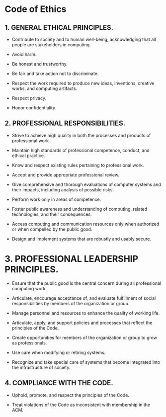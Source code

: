# Code of Ethics

## 1. GENERAL ETHICAL PRINCIPLES.

* Contribute to society and to human well-being, acknowledging that all people are stakeholders in computing.

*  Avoid harm.

* Be honest and trustworthy.

* Be fair and take action not to discriminate.

* Respect the work required to produce new ideas, inventions, creative works, and computing artifacts.

* Respect privacy.

* Honor confidentiality.

## 2. PROFESSIONAL RESPONSIBILITIES.

* Strive to achieve high quality in both the processes and products of professional work

* Maintain high standards of professional competence, conduct, and ethical practice.

* Know and respect existing rules pertaining to professional work.

* Accept and provide appropriate professional review.

* Give comprehensive and thorough evaluations of computer systems and their impacts, including analysis of possible risks.

* Perform work only in areas of competence.

*  Foster public awareness and understanding of computing, related technologies, and their consequences.

* Access computing and communication resources only when authorized or when compelled by the public good.

* Design and implement systems that are robustly and usably secure.

# 3. PROFESSIONAL LEADERSHIP PRINCIPLES.

* Ensure that the public good is the central concern during all professional computing work.

* Articulate, encourage acceptance of, and evaluate fulfillment of social responsibilities by members of the organization or group.

* Manage personnel and resources to enhance the quality of working life.

* Articulate, apply, and support policies and processes that reflect the principles of the Code.

* Create opportunities for members of the organization or group to grow as professionals.

* Use care when modifying or retiring systems.

* Recognize and take special care of systems that become integrated into the infrastructure of society.

## 4. COMPLIANCE WITH THE CODE.

* Uphold, promote, and respect the principles of the Code.

* Treat violations of the Code as inconsistent with membership in the ACM.

